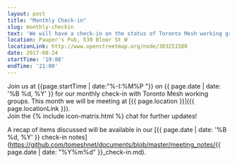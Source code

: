 ```yaml
---
layout: post
title: "Monthly Check-in"
slug: monthly-checkin
text: 'We will have a check-in on the status of Toronto Mesh working groups.'
location: Pauper's Pub, 539 Bloor St W
locationLink: http://www.openstreetmap.org/node/303251580
date: 2017-08-24
startTime: '19:00'
endTime: '21:00'
---
```


Join us at {{page.startTime | date:"%-I:%M%P "}} on {{ page.date | date: '%B %d, %Y' }} for our monthly check-in with Toronto Mesh working groups. This month we will be meeting at [{{ page.location }}]({{ page.locationLink }}).  
Join the {% include icon-matrix.html %} chat for further updates!

A recap of items discussed will be available in our [{{ page.date | date: '%B %d, %Y' }} check-in notes](https://github.com/tomeshnet/documents/blob/master/meeting_notes/{{ page.date | date: "%Y%m%d" }}_check-in.md).
